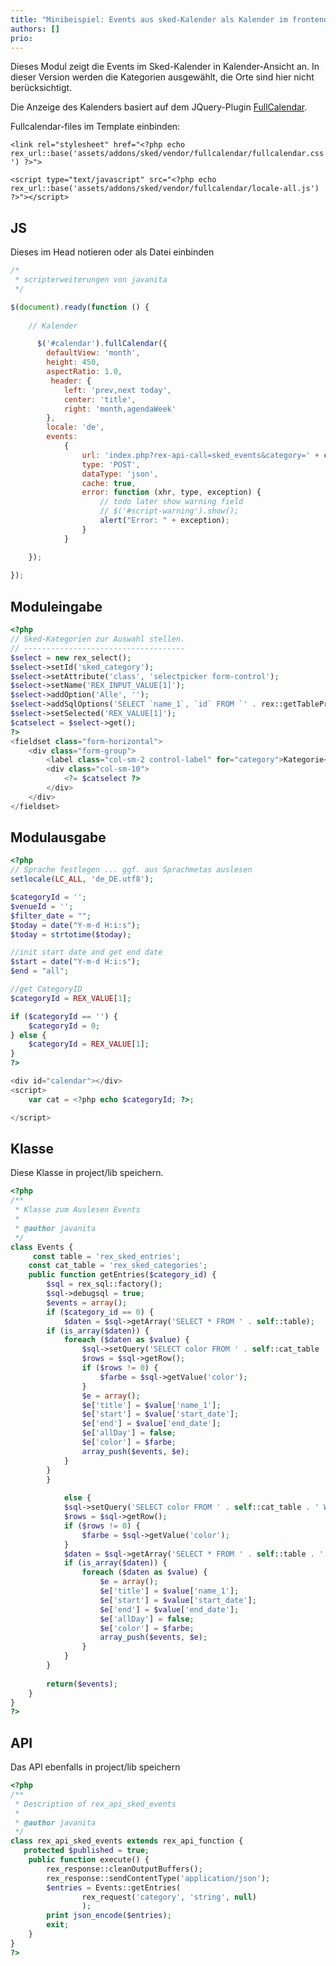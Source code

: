 ```yaml
---
title: "Minibeispiel: Events aus sked-Kalender als Kalender im frontend"
authors: []
prio:
---
```


Dieses Modul zeigt die Events im Sked-Kalender in Kalender-Ansicht an.
In dieser Version werden die Kategorien ausgewählt, die Orte sind hier nicht berücksichtigt.

Die Anzeige des Kalenders basiert auf dem JQuery-Plugin [FullCalendar](https://fullcalendar.io/).

Fullcalendar-files im Template einbinden:

```<link rel="stylesheet" href="<?php echo rex_url::base('assets/addons/sked/vendor/fullcalendar/fullcalendar.css') ?>">```


```<script type="text/javascript" src="<?php echo rex_url::base('assets/addons/sked/vendor/fullcalendar/fullcalendar.min.js') ?>"></script> 
<script type="text/javascript" src="<?php echo rex_url::base('assets/addons/sked/vendor/fullcalendar/locale-all.js') ?>"></script>
```

## JS
Dieses im Head notieren oder als Datei einbinden

```js
/* 
 * scripterweiterungen von javanita
 */

$(document).ready(function () {
    
    // Kalender

      $('#calendar').fullCalendar({
        defaultView: 'month',
        height: 450,
        aspectRatio: 1.0,
         header: {
            left: 'prev,next today',
            center: 'title',
            right: 'month,agendaWeek'
        },
        locale: 'de',       
        events:
            {
                url: 'index.php?rex-api-call=sked_events&category=' + cat,
                type: 'POST',
                dataType: 'json',
                cache: true,
                error: function (xhr, type, exception) {
                    // todo later show warning field
                    // $('#script-warning').show();
                    alert("Error: " + exception);
                }
            }      

    });   
    
});
```




## Moduleingabe

```php
<?php
// Sked-Kategorien zur Auswahl stellen. 
// ------------------------------------
$select = new rex_select();
$select->setId('sked_category');
$select->setAttribute('class', 'selectpicker form-control');
$select->setName('REX_INPUT_VALUE[1]');
$select->addOption('Alle', '');
$select->addSqlOptions('SELECT `name_1`, `id` FROM `' . rex::getTablePrefix() . 'sked_categories` ORDER BY `name_1` ASC');
$select->setSelected('REX_VALUE[1]');
$catselect = $select->get();
?>
<fieldset class="form-horizontal">
    <div class="form-group">
        <label class="col-sm-2 control-label" for="category">Kategorie</label>
        <div class="col-sm-10">
            <?= $catselect ?>
        </div>
    </div>
</fieldset>
```

## Modulausgabe

```php
<?php
// Sprache festlegen ... ggf. aus Sprachmetas auslesen 
setlocale(LC_ALL, 'de_DE.utf8');

$categoryId = '';
$venueId = '';
$filter_date = "";
$today = date("Y-m-d H:i:s");
$today = strtotime($today);

//init start date and get end date
$start = date("Y-m-d H:i:s");
$end = "all";

//get CategoryID
$categoryId = REX_VALUE[1];

if ($categoryId == '') {
    $categoryId = 0;
} else {
    $categoryId = REX_VALUE[1];
}
?>

<div id="calendar"></div>
<script>
    var cat = <?php echo $categoryId; ?>;

</script>
```


## Klasse
Diese Klasse in project/lib speichern.

```php
<?php
/**
 * Klasse zum Auslesen Events
 *
 * @author javanita
 */
class Events {
     const table = 'rex_sked_entries';
    const cat_table = 'rex_sked_categories';
    public function getEntries($category_id) {
        $sql = rex_sql::factory();
        $sql->debugsql = true;
        $events = array();
        if ($category_id == 0) {
            $daten = $sql->getArray('SELECT * FROM ' . self::table);
        if (is_array($daten)) {
            foreach ($daten as $value) {
                $sql->setQuery('SELECT color FROM ' . self::cat_table . ' WHERE id = :id', ['id' => $value['category']]);
                $rows = $sql->getRow();
                if ($rows != 0) {
                    $farbe = $sql->getValue('color');
                }
                $e = array();
                $e['title'] = $value['name_1'];
                $e['start'] = $value['start_date'];
                $e['end'] = $value['end_date'];
                $e['allDay'] = false;
                $e['color'] = $farbe;
                array_push($events, $e);
            }
        }
        }   
            
            else {
            $sql->setQuery('SELECT color FROM ' . self::cat_table . ' WHERE id = :id', ['id' => $category_id]);
            $rows = $sql->getRow();
            if ($rows != 0) {
                $farbe = $sql->getValue('color');
            }
            $daten = $sql->getArray('SELECT * FROM ' . self::table . ' WHERE category = :category', ['category' => $category_id]);
            if (is_array($daten)) {
                foreach ($daten as $value) {
                    $e = array();
                    $e['title'] = $value['name_1'];
                    $e['start'] = $value['start_date'];
                    $e['end'] = $value['end_date'];
                    $e['allDay'] = false;
                    $e['color'] = $farbe;
                    array_push($events, $e);
                }
            }
        }
            
        return($events);
    }
}
?>
```

## API
Das API ebenfalls in project/lib speichern

```php
<?php
/**
 * Description of rex_api_sked_events
 *
 * @author javanita
 */
class rex_api_sked_events extends rex_api_function {
   protected $published = true;
    public function execute() {
        rex_response::cleanOutputBuffers();
        rex_response::sendContentType('application/json');
        $entries = Events::getEntries(
                rex_request('category', 'string', null)
                );
        print json_encode($entries);
        exit;
    }
}
?>
```
